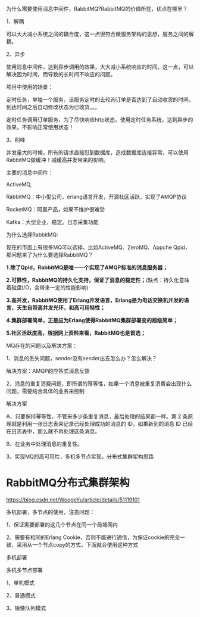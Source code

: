 为什么需要使用消息中间件，RabbitMQ?RabbitMQ的价值所在，优点在哪里？

1、解耦

可以大大减小系统之间的耦合度，这一点很符合微服务架构的思想，服务之间的解耦。

2、异步

使用消息中间件，达到异步调用的效果，大大减小系统响应的时间。这一点，可以解决因为时间，而导致的长时间不响应的问题。

项目中使用的场景：

定时任务，单独一个服务，该服务定时的去轮询订单是否达到了自动收货的时间，到达时间之后自动修改状态为已收货。。。

定时任务调用订单服务，为了尽快响应http状态，使用定时任务系统，达到异步的效果，不影响正常使用状态！

3、削峰

并发量大的时候，所有的请求直接怼到数据库，造成数据库连接异常，可以使用RabbitMQ做缓冲！减缓高并发带来的影响。

主要的消息中间件：

ActiveMQ,

RabbitMQ：中小型公司，erlang语言开发，开源社区活跃，实现了AMQP协议

RocketMQ：阿里产品，如果不维护很难受

Kafka：大型企业，稳定。日志采集功能



为什么选择RabbitMQ:

现在的市面上有很多MQ可以选择，比如ActiveMQ、ZeroMQ、Appche Qpid，那问题来了为什么要选择RabbitMQ？

**1.除了Qpid，RabbitMQ是唯一一个实现了AMQP标准的消息服务器；**

**2.可靠性，RabbitMQ的持久化支持，保证了消息的稳定性；**(缺点：持久化意味着磁盘I/O，会带来一定的性能影响)

**3.高并发，RabbitMQ使用了Erlang开发语言，Erlang是为电话交换机开发的语言，天生自带高并发光环，和高可用特性；**

**4.集群部署简单，正是应为Erlang使得RabbitMQ集群部署变的超级简单；**

**5.社区活跃度高，根据网上资料来看，RabbitMQ也是首选；**



MQ存在的问题以及解决方案：

1、消息的丢失问题，sender没有sender出去怎么办？怎么解决？

解决方案：AMQP的应答式消息反馈

2、消息的重复消费问题，即所谓的幂等性，如果一个消息被重复消费会出现什么问题，需要结合具体的业务来控制

解决方案

A、只要保持幂等性，不管来多少条重复消息，最后处理的结果都一样。第 2 条原理就是利用一张日志表来记录已经处理成功的消息的 ID，如果新到的消息 ID 已经在日志表中，那么就不再处理这条消息。

B、在业务中处理消息的重复性。

3、实现MQ的高可用性，多机多节点实现，分布式集群架构思路

# RabbitMQ分布式集群架构

https://blog.csdn.net/WoogeYu/article/details/51119101



多机部署，多节点的使用，注意问题：

1、保证需要部署的这几个节点在同一个局域网内

2、需要有相同的Erlang Cookie，否则不能进行通信，为保证cookie的完全一致，采用从一个节点copy的方式，下面就会使用这种方式



多机部署

多机多节点部署

1、单机模式

2、普通模式

3、镜像队列模式

